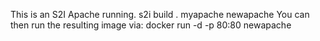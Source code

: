 This is an S2I Apache running.
s2i build . myapache newapache
You can then run the resulting image via:
docker run -d -p 80:80 newapache

